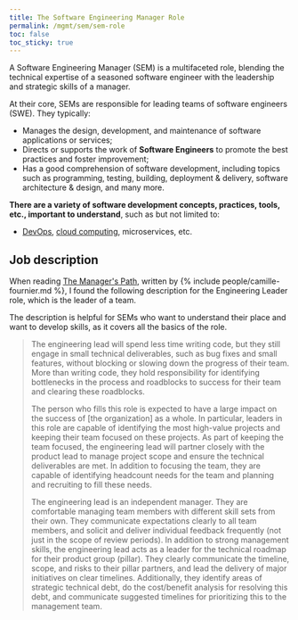 ```yaml
---
title: The Software Engineering Manager Role
permalink: /mgmt/sem/sem-role
toc: false
toc_sticky: true
---
```


A Software Engineering Manager (SEM) is a multifaceted role, blending the technical expertise of a seasoned software engineer with the leadership and strategic skills of a manager.

At their core, SEMs are responsible for leading teams of software engineers (SWE). They typically:

- Manages the design, development, and maintenance of software applications or services;
- Directs or supports the work of **Software Engineers** to promote the best practices and foster improvement;
- Has a good comprehension of software development, including topics such as programming, testing, building, deployment & delivery, software architecture & design, and many more.

**There are a variety of software development concepts, practices, tools, etc., important to understand**, such as but not limited to:

- [DevOps](/swe/devops), [cloud computing](/swe/cloud-computing), microservices, etc.

## Job description

<!-- ### Engineering Leader by Camille Fournier -->

When reading [The Manager's Path](/book/the-managers-path), written by {% include people/camille-fournier.md %}, I found the following description for the Engineering Leader role, which is the leader of a team.

The description is helpful for SEMs who want to understand their place and want to develop skills, as it covers all the basics of the role.

> The engineering lead will spend less time writing code, but they still engage in small technical deliverables, such as bug fixes and small features, without blocking or slowing down the progress of their team. More than writing code, they hold responsibility for identifying bottlenecks in the process and roadblocks to success for their team and clearing these roadblocks.
>
> The person who fills this role is expected to have a large impact on the success of [the organization] as a whole. In particular, leaders in this role are capable of identifying the most high-value projects and keeping their team focused on these projects. As part of keeping the team focused, the engineering lead will partner closely with the product lead to manage project scope and ensure the technical deliverables are met. In addition to focusing the team, they are capable of identifying headcount needs for the team and planning and recruiting to fill these needs.
>
> The engineering lead is an independent manager. They are comfortable managing team members with different skill sets from their own. They communicate expectations clearly to all team members, and solicit and deliver individual feedback frequently (not just in the scope of review periods). In addition to strong management skills, the engineering lead acts as a leader for the technical roadmap for their product group (pillar). They clearly communicate the timeline, scope, and risks to their pillar partners, and lead the delivery of major initiatives on clear timelines. Additionally, they identify areas of strategic technical debt, do the cost/benefit analysis for resolving this debt, and communicate suggested timelines for prioritizing this to the management team.